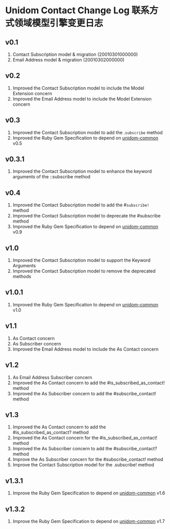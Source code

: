 # Unidom Contact Change Log 联系方式领域模型引擎变更日志

## v0.1
1. Contact Subscription model & migration (20010301000000)
2. Email Address model & migration (20010302000000)

## v0.2
1. Improved the Contact Subscription model to include the Model Extension concern
2. Improved the Email Address model to include the Model Extension concern

## v0.3
1. Improved the Contact Subscription model to add the .``subscribe`` method
2. Improved the Ruby Gem Specification to depend on [unidom-common](https://github.com/topbitdu/unidom-common) v0.5

## v0.3.1
1. Improved the Contact Subscription model to enhance the keyword arguments of the ::subscribe method

## v0.4
1. Improved the Contact Subscription model to add the #``subscribe!`` method
2. Improved the Contact Subscription model to deprecate the #subscribe method
3. Improved the Ruby Gem Specification to depend on [unidom-common](https://github.com/topbitdu/unidom-common) v0.9

## v1.0
1. Improved the Contact Subscription model to support the Keyword Arguments
2. Improved the Contact Subscription model to remove the deprecated methods

## v1.0.1
1. Improved the Ruby Gem Specification to depend on [unidom-common](https://github.com/topbitdu/unidom-common) v1.0

## v1.1
1. As Contact concern
2. As Subscriber concern
3. Improved the Email Address model to include the As Contact concern

## v1.2
1. As Email Address Subscriber concern
2. Improved the As Contact concern to add the #is_subscribed_as_contact! method
3. Improved the As Subscriber concern to add the #subscribe_contact! method

## v1.3
1. Improved the As Contact concern to add the #is_subscribed_as_contact? method
2. Improved the As Contact concern for the #is_subscribed_as_contact! method
3. Improved the As Subscriber concern to add the #subscribe_contact? method
4. Improve the As Subscriber concern for the #subscribe_contact! method
5. Improve the Contact Subscription model for the .subscribe! method

## v1.3.1
1. Improve the Ruby Gem Specification to depend on [unidom-common](https://github.com/topbitdu/unidom-common) v1.6

## v1.3.2
1. Improve the Ruby Gem Specification to depend on [unidom-common](https://github.com/topbitdu/unidom-common) v1.7
